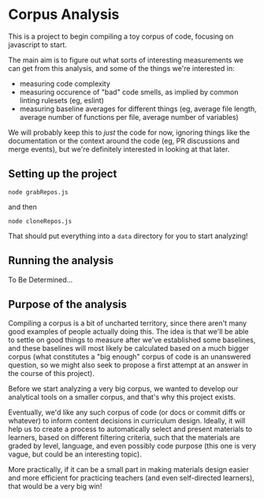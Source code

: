 # Corpus Analysis

This is a project to begin compiling a toy corpus of code, focusing on javascript to start.

The main aim is to figure out what sorts of interesting measurements we can get from this analysis, and some of the things we're interested in:

- measuring code complexity
- measuring occurence of "bad" code smells, as implied by common linting rulesets (eg, eslint)
- measuring baseline averages for different things (eg, average file length, average number of functions per file, average number of variables)

We will probably keep this to *just* the code for now, ignoring things like the documentation or the context around the code (eg, PR discussions and merge events), but we're definitely interested in looking at that later.

## Setting up the project

```
node grabRepos.js
```

and then

```
node cloneRepos.js
```

That should put everything into a `data` directory for you to start analyzing!

## Running the analysis

To Be Determined...

## Purpose of the analysis

Compiling a corpus is a bit of uncharted territory, since there aren't many good examples of people actually doing this. The idea is that we'll be able to settle on good things to measure after we've established some baselines, and these baselines will most likely be calculated based on a much bigger corpus (what constitutes a "big enough" corpus of code is an unanswered question, so we might also seek to propose a first attempt at an answer in the course of this project).

Before we start analyzing a very big corpus, we wanted to develop our analytical tools on a smaller corpus, and that's why this project exists.

Eventually, we'd like any such corpus of code (or docs or commit diffs or whatever) to inform content decisions in curriculum design. Ideally, it will help us to create a process to automatically select and present materials to learners, based on different filtering criteria, such that the materials are graded by level, language, and even possibly code purpose (this one is very vague, but could be an interesting topic).

More practically, if it can be a small part in making materials design easier and more efficient for practicing teachers (and even self-directed learners), that would be a very big win!
